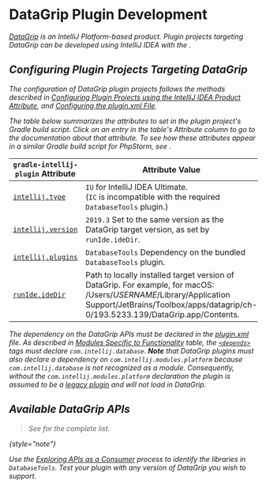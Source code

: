 # DataGrip Plugin Development

<!-- Copyright 2000-2023 JetBrains s.r.o. and other contributors. Use of this source code is governed by the Apache 2.0 license that can be found in the LICENSE file. -->

<var name="productID" value="datagrip"/>
<var name="marketplaceProductID" value="dbe"/>
<include from="snippets.md" element-id="jetbrainsIDE_TLDR"/>

[DataGrip](https://www.jetbrains.com/datagrip/) is an IntelliJ Platform-based product.
Plugin projects targeting DataGrip can be developed using IntelliJ IDEA with the [](tools_gradle_intellij_plugin.md).

<include from="snippets.md" element-id="jetbrainsProductOpenSourceLicense"/>

## Configuring Plugin Projects Targeting DataGrip
The configuration of DataGrip plugin projects follows the methods described in [Configuring Plugin Projects using the IntelliJ IDEA Product Attribute](dev_alternate_products.md#configuring-plugin-projects-using-the-intellij-idea-product-attribute), and [Configuring the plugin.xml File](dev_alternate_products.md#configuring-pluginxml).

The table below summarizes the [](tools_gradle_intellij_plugin.md) attributes to set in the plugin project's Gradle build script.
Click on an entry in the table's *Attribute* column to go to the documentation about that attribute.
To see how these attributes appear in a similar Gradle build script for PhpStorm, see [](dev_alternate_products.md#configuring-gradle-build-script-using-the-intellij-idea-product-attribute).

| `gradle-intellij-plugin` Attribute                                               | Attribute Value                                                                                                                                                                                                       |
|----------------------------------------------------------------------------------|-----------------------------------------------------------------------------------------------------------------------------------------------------------------------------------------------------------------------|
| [`intellij.type`](tools_gradle_intellij_plugin.md#intellij-extension-type)       | `IU` for IntelliJ IDEA Ultimate.<br/>(`IC` is incompatible with the required `DatabaseTools` plugin.)                                                                                                                 |
| [`intellij.version`](tools_gradle_intellij_plugin.md#intellij-extension-version) | `2019.3` Set to the same version as the DataGrip target version, as set by `runIde.ideDir`.                                                                                                                           |
| [`intellij.plugins`](tools_gradle_intellij_plugin.md#intellij-extension-plugins) | `DatabaseTools` Dependency on the bundled `DatabaseTools` plugin.                                                                                                                                                     |
| [`runIde.ideDir`](tools_gradle_intellij_plugin.md#tasks-runide-idedir)            | Path to locally installed target version of DataGrip. For example, for macOS:<br/><path>/Users/$USERNAME$/Library/Application Support/JetBrains/Toolbox/apps/datagrip/ch-0/193.5233.139/DataGrip.app/Contents</path>. |

The dependency on the DataGrip APIs must be declared in the <path>[plugin.xml](plugin_configuration_file.md)</path> file.
As described in [Modules Specific to Functionality](plugin_compatibility.md#modules-specific-to-functionality) table, the [`<depends>`](plugin_configuration_file.md#idea-plugin__depends) tags must declare `com.intellij.database`.
**Note** that DataGrip plugins must also declare a dependency on `com.intellij.modules.platform` because `com.intellij.database` is not recognized as a module.
Consequently, without the `com.intellij.modules.platform` declaration the plugin is assumed to be a [legacy plugin](plugin_compatibility.md#declaring-plugin-dependencies) and will not load in DataGrip.

## Available DataGrip APIs

> See [](data_grip_extension_point_list.md) for the complete list.
>
{style="note"}

Use the [Exploring APIs as a Consumer](plugin_compatibility.md#exploring-apis-as-a-consumer) process to identify the libraries in `DatabaseTools`.
Test your plugin with any version of DataGrip you wish to support.
